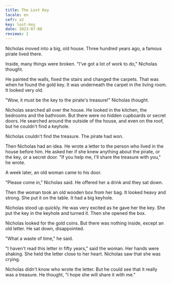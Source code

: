 ```yaml
---
title: The Lost Key
locale: en
cefr: a2
key: lost-key
date: 2023-07-08
reviews: 1
---
```


Nicholas moved into a big, old house. Three hundred years ago, a famous pirate lived there.

Inside, many things were broken. "I've got a lot of work to do," Nicholas thought.

He painted the walls, fixed the stairs and changed the carpets. That was when he found the gold key. It was underneath the carpet in the living room. It looked very old.

"Wow, it must be the key to the pirate's treasure!" Nicholas thought.

Nicholas searched all over the house. He looked in the kitchen, the bedrooms and the bathroom. But there were no hidden cupboards or secret doors. He searched around the outside of the house, and even on the roof, but he couldn't find a keyhole.

Nicholas couldn't find the treasure. The pirate had won.

Then Nicholas had an idea. He wrote a letter to the person who lived in the house before him. He asked her if she knew anything about the pirate, or the key, or a secret door. "If you help me, I'll share the treasure with you," he wrote.

A week later, an old woman came to his door.

"Please come in," Nicholas said. He offered her a drink and they sat down.

Then the woman took an old wooden box from her bag. It looked heavy and strong. She put it on the table. It had a big keyhole.

Nicholas stood up quickly. He was very excited as he gave her the key. She put the key in the keyhole and turned it. Then she opened the box.

Nicholas looked for the gold coins. But there was nothing inside, except an old letter. He sat down, disappointed.

"What a waste of time," he said.

"I haven't read this letter in fifty years," said the woman. Her hands were shaking. She held the letter close to her heart. Nicholas saw that she was crying.

Nicholas didn't know who wrote the letter. But he could see that it really was a treasure. He thought, "I hope she will share it with me."
